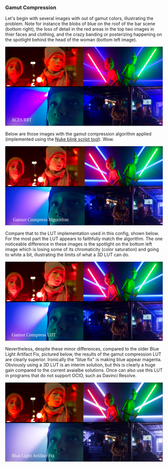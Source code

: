  <h3>Gamut Compression</h3>
 
 Let's begin with several images with out of gamut colors, illustrating the problem. 
 Note for instance the blobs of blue on the roof of the bar scene (bottom right), the loss of detail in the red areas in the top two images in thier faces and clothing, 
 and the crazy banding or posterizing happening on the spotlight behind the head of the woman (bottom left image).<p>
  
  <img src="docs/img/Gamut_rrt.png"> <p>
    
Below are those images with the gamut compression algorithm applied (implemented using the <a href="https://github.com/jedypod/gamut-compress">Nuke blink script tool</a>). 
  Wow. <p>
    
   <img src="docs/img/Gamut_nk.png"> <p>  
     
Compare that to the LUT implementation used in this config, shown below. For the most part the LUT appears to faithfully match the algorithm. 
     The one noticeable difference in these images is the spotlight on the bottom left image which is losing some of its chromaticity (color saturation) and going to white a bit, 
     illustrating the limits of what a 3D LUT can do. <p>
<img src="docs/img/Gamut_lut.png"> <p> 
      
Nevertheless, despite these minor differences, compared to the older Blue Light Artifact Fix, pictured below, the results of the gamut compression LUT are clearly superior. Ironically the "blue fix" is making blue appear magenta.
Obviously using a 3D LUT is an interim solution, but this is clearly a huge gain compared to the current avaialbe solutions. Once can also use this LUT in
programs that do not support OCIO, such as Davinci Resolve.<p>
<img src="docs/img/Gamut_bluefix.png"> <p>  
